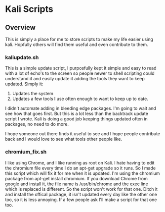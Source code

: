 # Kali Scripts

## Overview
This is simply a place for me to store scripts to make my life easier using kali.  Hopfully others will find them useful and even contribute to them.

### kaliupdate.sh
This is a simple update script, I purposfully kept it simple and easy to read with a lot of echo's to the screen so people newer to shell scripting could understand it and easily update it adding the tools they want to keep updated.  Simply it:

1. Updates the system
2. Updates a few tools I use often enough to want to keep up to date.

I didn't automate adding in bleeding edge packages.  I'm going to wait and see how that goes first.  But this is a lot less than the backtrack update script I wrote.  Kali is doing a good job keeping things updated often in packages, no need to do more.

I hope someone out there finds it useful to see and I hope people contribute back and I would love to see what tools other people like.

### chromium_fix.sh
I like using Chrome, and I like running as root on Kali.  I hate having to edit the chromium file every time I do an apt-get upgrade so it runs.  So I made this script which will fix it for me when it is updated.  I'm using the chromium package from apt-get install chromium.  If you download Chrome from google and install it, the file name is /usr/bin/chrome and the exec line which is replaced is different.  So the script won't work for that one.  Ditch it and install the offical package, it isn't updated every day like the other one too, so it is less annoying.  If a few people ask I'll make a script for that one too.
